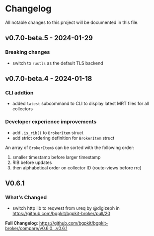 # Changelog

All notable changes to this project will be documented in this file.

## v0.7.0-beta.5 - 2024-01-29

### Breaking changes

- switch to `rustls` as the default TLS backend

## v0.7.0-beta.4 - 2024-01-18

### CLI addtion

- added `latest` subcommand to CLI to display latest MRT files for all collectors

### Developer experience improvements

- add `.is_rib()` to `BrokerItem` struct
- add strict ordering definition for `BrokerItem` struct

An array of `BrokerItem`s can be sorted with the following order:
1. smaller timestamp before larger timestamp
2. RIB before updates
3. then alphabetical order on collector ID (route-views before rrc)

## V0.6.1

### What's Changed
* switch http lib to reqwest from ureq by @digizeph in https://github.com/bgpkit/bgpkit-broker/pull/20


**Full Changelog**: https://github.com/bgpkit/bgpkit-broker/compare/v0.6.0...v0.6.1